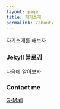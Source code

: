 ```yaml
---
layout: page
title: 자기소개
permalink: /about/
---
```


자기소개를 해보자

### Jekyll 블로깅

다음에 알아보자

### Contact me

[G-Mail](mailto:tkdahr16@gmail.com)
